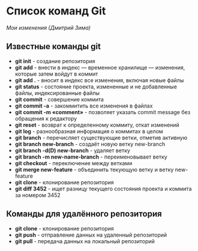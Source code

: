 
# Список команд Git

_Мои изменения (Дмитрий Зима)_

## Известные команды git

* **git init** - создание репозитория
* **git add** - внести в индекс — временное хранилище — изменения, которые затем войдут в коммит
* **git add .** - вносит в индекс все изменения, включая новые файлы
* **git status** - состояние проекта, измененные и не добавленные файлы, индексированные файлы
* **git commit** - совершение коммита
* **git commit -a** - закоммитить все изменения в файлах
* **git commit -m «comment»** - позволяет указать commit message без обращения к редактору
* **git reset** - возврат к определенному коммиту, откат изменений
* **git log** - разнообразная информация о коммитах в целом
* **git branch** - перечисляет существующие ветки, отметив активную
* **git branch new-branch** - cоздаёт новую ветку new-branch
* **git branch -d(D) new-branch** - удаляет ветку
* **git branch -m new-name-branch** - переименовывает ветку
* **git checkout** - переключение между ветками
* **git merge new-feature** - объединить текующую ветку и ветку new-feature
* **git clone** - клонирование репозитория
* **git diff 3452** - ищет разницу текущего состояния проекта и коммита за номером 3452

## Команды для удалённого репозитория

* **git clone** - клонирование репозитория
* **git push** - отправление данных на удаленный репозиторий
* **git pull** - передача данных на локальный репозиторий